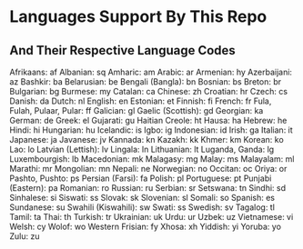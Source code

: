 # Languages Support By This Repo
## And Their Respective Language Codes

Afrikaans: af
Albanian: sq
Amharic: am
Arabic: ar
Armenian: hy
Azerbaijani: az
Bashkir: ba
Belarusian: be
Bengali (Bangla): bn
Bosnian: bs
Breton: br
Bulgarian: bg
Burmese: my
Catalan: ca
Chinese: zh
Croatian: hr
Czech: cs
Danish: da
Dutch: nl
English: en
Estonian: et
Finnish: fi
French: fr
Fula, Fulah, Pulaar, Pular: ff
Galician: gl
Gaelic (Scottish): gd
Georgian: ka
German: de
Greek: el
Gujarati: gu
Haitian Creole: ht
Hausa: ha
Hebrew: he
Hindi: hi
Hungarian: hu
Icelandic: is
Igbo: ig
Indonesian: id
Irish: ga
Italian: it
Japanese: ja
Javanese: jv
Kannada: kn
Kazakh: kk
Khmer: km
Korean: ko
Lao: lo
Latvian (Lettish): lv
Lingala: ln
Lithuanian: lt
Luganda, Ganda: lg
Luxembourgish: lb
Macedonian: mk
Malagasy: mg
Malay: ms
Malayalam: ml
Marathi: mr
Mongolian: mn
Nepali: ne
Norwegian: no
Occitan: oc
Oriya: or
Pashto, Pushto: ps
Persian (Farsi): fa
Polish: pl
Portuguese: pt
Punjabi (Eastern): pa
Romanian: ro
Russian: ru
Serbian: sr
Setswana: tn
Sindhi: sd
Sinhalese: si
Siswati: ss
Slovak: sk
Slovenian: sl
Somali: so
Spanish: es
Sundanese: su
Swahili (Kiswahili): sw
Swati: ss
Swedish: sv
Tagalog: tl
Tamil: ta
Thai: th
Turkish: tr
Ukrainian: uk
Urdu: ur
Uzbek: uz
Vietnamese: vi
Welsh: cy
Wolof: wo
Western Frisian: fy
Xhosa: xh
Yiddish: yi
Yoruba: yo
Zulu: zu
